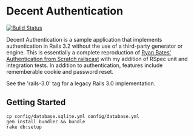 # Decent Authentication
[![Build Status](https://secure.travis-ci.org/leesmith/decent_authentication.png?branch=master)](http://travis-ci.org/leesmith/decent_authentication)

Decent Authentication is a sample application that implements authentication in Rails 3.2 without the use of a third-party generator or engine.  This is essentially a complete reproduction of [Ryan Bates' Authentication from Scratch railscast](http://railscasts.com/episodes/250-authentication-from-scratch) with my addition of RSpec unit and integration tests. In addition to authentication, features include rememberable cookie and password reset.

See the 'rails-3.0' tag for a legacy Rails 3.0 implementation.

## Getting Started

    cp config/database.sqlite.yml config/database.yml
    gem install bundler && bundle
    rake db:setup

